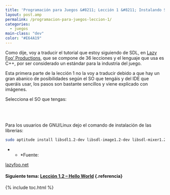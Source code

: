 ```yaml
---
title: 'Programación para Juegos &#8211; Lección 1 &#8211; Instalando SDL'
layout: post.amp
permalink: /programacion-para-juegos-leccion-1/
categories:
  - juegos
main-class: "dev"
color: "#E64A19"
---
```

<div class="icosdl">
</div>

Como dije, voy a traducir el tutorial que estoy siguiendo de SDL, en <a target="_blank" href="http://www.lazyfoo.net/SDL_tutorials/">Lazy Foo&#8217; Productions</a>, que se compone de 36 lecciones y el lenguaje que usa es C++, por ser considerado un estándar para la industria del juego.

Esta primera parte de la lección 1 no la voy a traducir debido a que hay un gran abanico de posibilidades según el SO que tengáis y del IDE que queráis usar, los pasos son bastante sencillos y viene explicado con imágenes.


<!--ad-->

Selecciona el SO que tengas:

[<amp-img on="tap:lightbox1" role="button" tabindex="0" layout="responsive" style="display:inline; position:relative; left:100px;" src="https://lh6.ggpht.com/_IlK2pNFFgGM/TSHH106Z0VI/AAAAAAAAAPo/fimALQz89iU/linux.png" />][1]  
[<amp-img on="tap:lightbox1" role="button" tabindex="0" layout="responsive" style="display:inline; position:relative; top:-130px; left:300px;" src="https://lh3.ggpht.com/_IlK2pNFFgGM/TSHJkwpqk-I/AAAAAAAAAP0/wSKqQWY0x_k/windows.png" />][2]  
[<amp-img on="tap:lightbox1" role="button" tabindex="0" layout="responsive" style="display:inline; position:relative; top:-260px; left:500px;" src="https://lh6.ggpht.com/_IlK2pNFFgGM/TSHH2DeE3mI/AAAAAAAAAPs/KES8kBZgn9M/apple-logo.png" />][3]  
Para los usuarios de GNU/Linux dejo el comando de instalación de las librerias:

```bash
sudo aptitude install libsdl1.2-dev libsdl-image1.2-dev libsdl-mixer1.2-dev libsdl-ttf2.0-dev
```



* * *Fuente:

[lazyfoo.net][4]

#### Siguiente tema: [Lección 1.2 &#8211; Hello World][5] {.referencia}



 [1]: http://www.lazyfoo.net/SDL_tutorials/lesson01/linux/index.php
 [2]: http://www.lazyfoo.net/SDL_tutorials/lesson01/windows/index.php
 [3]: http://www.lazyfoo.net/SDL_tutorials/lesson01/mac/index.php
 [4]: http://www.lazyfoo.net/SDL_tutorials/
 [5]: https://elbauldelprogramador.com/programacion-para-juegos-leccion-12/#more

{% include toc.html %}
